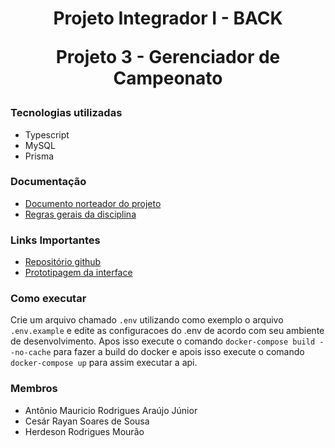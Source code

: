 <div align="center">
    <h1>
        Projeto Integrador I - BACK
        <p> Projeto 3 - Gerenciador de Campeonato </p>
    </h1>
</div>

### Tecnologias utilizadas

* Typescript
* MySQL
* Prisma

### Documentação 

* [Documento norteador do projeto](https://github.com/HerdesonMourao/ChampionshipManagement/blob/master/Docs/descricao_projeto.pdf)
* [Regras gerais da disciplina](https://github.com/HerdesonMourao/ChampionshipManagement/blob/master/Docs/regras_gerais.pdf)

### Links Importantes

* [Repositório github](https://github.com/HerdesonMourao/ChampionshipManagement)
* [Prototipagem da interface](https://www.figma.com/file/V1mxNbMFLM6D6DF2MS1nlj/ProjetoIntegrador1?node-id=0%3A1)

### Como executar

Crie um arquivo chamado `.env` utilizando como exemplo o arquivo `.env.example` e edite as configuracoes do .env de acordo com seu ambiente de desenvolvimento.
Apos isso execute o comando `docker-compose build --no-cache` para fazer a build do docker e apois isso execute o comando `docker-compose up` para assim executar a api.

<!-- ### Diagramas

* [Caso de Uso](https://github.com/HerdesonMourao/ChampionshipManagement/blob/master/Docs/Diagramas/CasoDeUsoVersao01.png)
* [Diagrama de Classe](https://github.com/HerdesonMourao/ChampionshipManagement/blob/master/Docs/Diagramas/DiagramaDeClasseVersao02.png)
* [Diagrama de Estado de Máquina](https://github.com/HerdesonMourao/ChampionshipManagement/blob/master/Docs/Diagramas/DiagramaDeEstadoDeMaquina.png)
* [Diagrama de Pacote](https://github.com/HerdesonMourao/ChampionshipManagement/blob/master/Docs/Diagramas/DiagramaDePacote.png)

### Plano de contingência

* [Plano de Contingência](https://github.com/HerdesonMourao/ChampionshipManagement/blob/master/Docs/Plano_de_contingencia.pdf) -->

### Membros

* Antônio Mauricio Rodrigues Araújo Júnior
* Cesár Rayan Soares de Sousa
* Herdeson Rodrigues Mourão